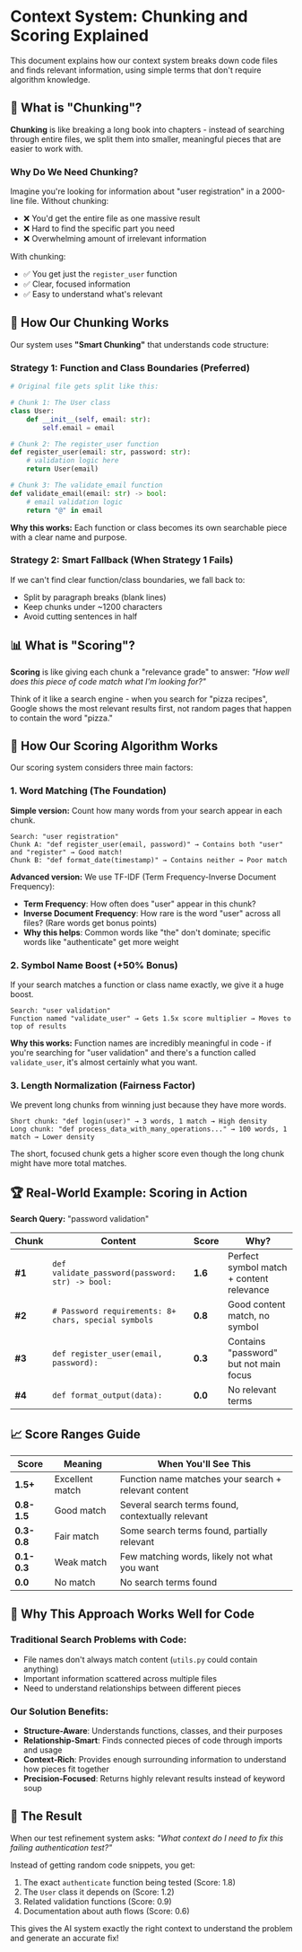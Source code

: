 # Context System: Chunking and Scoring Explained

This document explains how our context system breaks down code files and finds relevant information, using simple terms that don't require algorithm knowledge.

## 🧩 What is "Chunking"?

**Chunking** is like breaking a long book into chapters - instead of searching through entire files, we split them into smaller, meaningful pieces that are easier to work with.

### Why Do We Need Chunking?

Imagine you're looking for information about "user registration" in a 2000-line file. Without chunking:
- ❌ You'd get the entire file as one massive result
- ❌ Hard to find the specific part you need
- ❌ Overwhelming amount of irrelevant information

With chunking:
- ✅ You get just the `register_user` function
- ✅ Clear, focused information
- ✅ Easy to understand what's relevant

## 🔨 How Our Chunking Works

Our system uses **"Smart Chunking"** that understands code structure:

### Strategy 1: Function and Class Boundaries (Preferred)

```python
# Original file gets split like this:

# Chunk 1: The User class
class User:
    def __init__(self, email: str):
        self.email = email

# Chunk 2: The register_user function
def register_user(email: str, password: str):
    # validation logic here
    return User(email)

# Chunk 3: The validate_email function
def validate_email(email: str) -> bool:
    # email validation logic
    return "@" in email
```

**Why this works:** Each function or class becomes its own searchable piece with a clear name and purpose.

### Strategy 2: Smart Fallback (When Strategy 1 Fails)

If we can't find clear function/class boundaries, we fall back to:
- Split by paragraph breaks (blank lines)
- Keep chunks under ~1200 characters
- Avoid cutting sentences in half

## 📊 What is "Scoring"?

**Scoring** is like giving each chunk a "relevance grade" to answer: *"How well does this piece of code match what I'm looking for?"*

Think of it like a search engine - when you search for "pizza recipes", Google shows the most relevant results first, not random pages that happen to contain the word "pizza."

## 🎯 How Our Scoring Algorithm Works

Our scoring system considers three main factors:

### 1. Word Matching (The Foundation)

**Simple version:** Count how many words from your search appear in each chunk.

```
Search: "user registration"
Chunk A: "def register_user(email, password)" → Contains both "user" and "register" → Good match!
Chunk B: "def format_date(timestamp)" → Contains neither → Poor match
```

**Advanced version:** We use TF-IDF (Term Frequency-Inverse Document Frequency):
- **Term Frequency**: How often does "user" appear in this chunk?
- **Inverse Document Frequency**: How rare is the word "user" across all files? (Rare words get bonus points)
- **Why this helps**: Common words like "the" don't dominate; specific words like "authenticate" get more weight

### 2. Symbol Name Boost (+50% Bonus)

If your search matches a function or class name exactly, we give it a huge boost.

```
Search: "user validation"
Function named "validate_user" → Gets 1.5x score multiplier → Moves to top of results
```

**Why this works:** Function names are incredibly meaningful in code - if you're searching for "user validation" and there's a function called `validate_user`, it's almost certainly what you want.

### 3. Length Normalization (Fairness Factor)

We prevent long chunks from winning just because they have more words.

```
Short chunk: "def login(user)" → 3 words, 1 match → High density
Long chunk: "def process_data_with_many_operations..." → 100 words, 1 match → Lower density
```

The short, focused chunk gets a higher score even though the long chunk might have more total matches.

## 🏆 Real-World Example: Scoring in Action

**Search Query:** "password validation"

| Chunk | Content | Score | Why? |
|-------|---------|-------|------|
| **#1** | `def validate_password(password: str) -> bool:` | **1.6** | Perfect symbol match + content relevance |
| **#2** | `# Password requirements: 8+ chars, special symbols` | **0.8** | Good content match, no symbol |
| **#3** | `def register_user(email, password):` | **0.3** | Contains "password" but not main focus |
| **#4** | `def format_output(data):` | **0.0** | No relevant terms |

## 📈 Score Ranges Guide

| Score | Meaning | When You'll See This |
|-------|---------|---------------------|
| **1.5+** | Excellent match | Function name matches your search + relevant content |
| **0.8-1.5** | Good match | Several search terms found, contextually relevant |
| **0.3-0.8** | Fair match | Some search terms found, partially relevant |
| **0.1-0.3** | Weak match | Few matching words, likely not what you want |
| **0.0** | No match | No search terms found |

## 🔧 Why This Approach Works Well for Code

### Traditional Search Problems with Code:
- File names don't always match content (`utils.py` could contain anything)
- Important information scattered across multiple files
- Need to understand relationships between different pieces

### Our Solution Benefits:
- **Structure-Aware**: Understands functions, classes, and their purposes
- **Relationship-Smart**: Finds connected pieces of code through imports and usage
- **Context-Rich**: Provides enough surrounding information to understand how pieces fit together
- **Precision-Focused**: Returns highly relevant results instead of keyword soup

## 🚀 The Result

When our test refinement system asks: *"What context do I need to fix this failing authentication test?"*

Instead of getting random code snippets, you get:
1. The exact `authenticate` function being tested (Score: 1.8)
2. The `User` class it depends on (Score: 1.2)
3. Related validation functions (Score: 0.9)
4. Documentation about auth flows (Score: 0.6)

This gives the AI system exactly the right context to understand the problem and generate an accurate fix!
